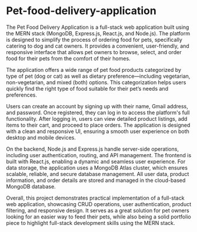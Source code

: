 # Pet-food-delivery-application
The Pet Food Delivery Application is a full-stack web application built using the MERN stack (MongoDB, Express.js, React.js, and Node.js). The platform is designed to simplify the process of ordering food for pets, specifically catering to dog and cat owners. It provides a convenient, user-friendly, and responsive interface that allows pet owners to browse, select, and order food for their pets from the comfort of their homes.

The application offers a wide range of pet food products categorized by type of pet (dog or cat) as well as dietary preference—including vegetarian, non-vegetarian, and mixed (both) options. This categorization helps users quickly find the right type of food suitable for their pet’s needs and preferences.

Users can create an account by signing up with their name, Gmail address, and password. Once registered, they can log in to access the platform's full functionality. After logging in, users can view detailed product listings, add items to their cart, and proceed to place orders. The application is designed with a clean and responsive UI, ensuring a smooth user experience on both desktop and mobile devices.

On the backend, Node.js and Express.js handle server-side operations, including user authentication, routing, and API management. The frontend is built with React.js, enabling a dynamic and seamless user experience. For data storage, the application uses a MongoDB Atlas cluster, which ensures scalable, reliable, and secure database management. All user data, product information, and order details are stored and managed in the cloud-based MongoDB database.

Overall, this project demonstrates practical implementation of a full-stack web application, showcasing CRUD operations, user authentication, product filtering, and responsive design. It serves as a great solution for pet owners looking for an easier way to feed their pets, while also being a solid portfolio piece to highlight full-stack development skills using the MERN stack.
